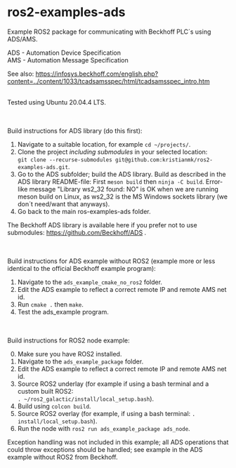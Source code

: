 # ros2-examples-ads
Example ROS2 package for communicating with Beckhoff PLC´s using ADS/AMS.

ADS - Automation Device Specification<br />
AMS - Automation Message Specification

See also:
https://infosys.beckhoff.com/english.php?content=../content/1033/tcadsamsspec/html/tcadsamsspec_intro.htm


<br />
Tested using Ubuntu 20.04.4 LTS.

<br /><br />
Build instructions for ADS library (do this first):

1. Navigate to a suitable location, for example `cd ~/projects/`.
2. Clone the project _including submodules_ in your selected location:
<br />`git clone --recurse-submodules git@github.com:kristianmk/ros2-examples-ads.git`.
3. Go to the ADS subfolder; build the ADS library. Build as described in the ADS library README-file: First `meson build` then `ninja -C build`. Error-like message "Library&nbsp;ws2_32&nbsp;found:&nbsp;NO" is OK when we are running meson build on Linux, as ws2_32 is the MS Windows sockets library (we don´t need/want that anyways).
4. Go back to the main ros-examples-ads folder.

The Beckhoff ADS library is available here if you prefer not to use submodules: https://github.com/Beckhoff/ADS .


<br /><br />
Build instructions for ADS example without ROS2 (example more or less identical to the official Beckhoff example program):

1. Navigate to the `ads_example_cmake_no_ros2` folder.
2. Edit the ADS example to reflect a correct remote IP and remote AMS net id.
3. Run `cmake .` then `make`.
4. Test the ads_example program.


<br /><br />
Build instructions for ROS2 node example:

0. Make sure you have ROS2 installed.
1. Navigate to the `ads_example_package` folder.
2. Edit the ADS example to reflect a correct remote IP and remote AMS net id.
3. Source ROS2 underlay (for example if using a bash terminal and a custom built ROS2: <br />`. ~/ros2_galactic/install/local_setup.bash`).
4. Build using `colcon build`.
5. Source ROS2 overlay (for example, if using a bash terminal: `. install/local_setup.bash`).
6. Run the node with `ros2 run ads_example_package ads_node`.

Exception handling was not included in this example; all ADS operations that could throw exceptions should be handled; see example in the ADS example without ROS2 from Beckhoff.
